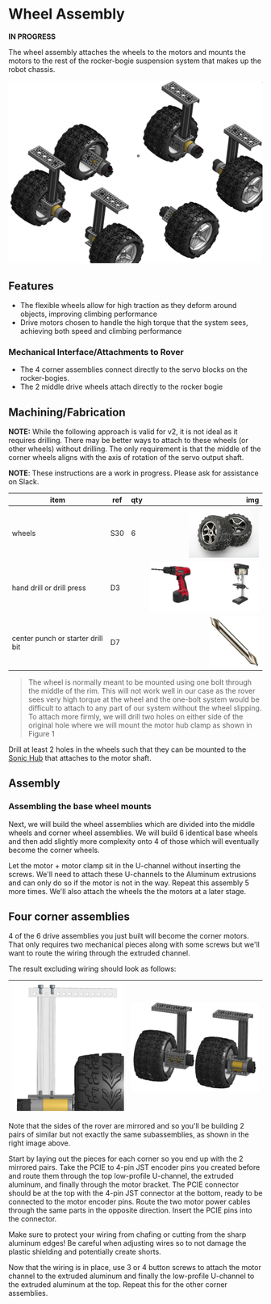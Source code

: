 # Wheel Assembly

**IN PROGRESS**

The wheel assembly attaches the wheels to the motors and mounts the motors to the rest of the rocker-bogie suspension system that makes up the robot chassis.

![Wheels](images/wheels.png)

## Features

* The flexible wheels allow for high traction as they deform around objects, improving climbing performance
* Drive motors chosen to handle the high torque that the system sees, achieving both speed and climbing performance

### Mechanical Interface/Attachments to Rover

* The 4 corner assemblies connect directly to the servo blocks on the rocker-bogies.
* The 2 middle drive wheels attach directly to the rocker bogie

## Machining/Fabrication

**NOTE:** While the following approach is valid for v2, it is not ideal as it requires drilling. There may be better ways to attach to these wheels (or other wheels) without drilling. The only requirement is that the middle of the corner wheels aligns with the axis of rotation of the servo output shaft.

**NOTE**: These instructions are a work in progress. Please ask for assistance on Slack.


| item                              | ref | qty |                                                                 img |
| --------------------------------- | --- | --- | ------------------------------------------------------------------: |
| wheels                            | S30 | 6   | <img src="../../images/components/structural/S30.png" height="100"> |
| hand drill or drill press         | D3  |     |       <img src="../../images/components/tools/D3.png" height="100"> |
| center punch or starter drill bit | D7  |     |       <img src="../../images/components/tools/D7.png" height="100"> |

> The wheel is normally meant to be mounted using one bolt through the middle of the rim. This will not work well in our case as the rover sees very high torque at the wheel and the one-bolt system would be difficult to attach to any part of our system without the wheel slipping. To attach more firmly, we will drill two holes on either side of the original hole where we will mount the motor hub clamp as shown in Figure 1

Drill at least 2 holes in the wheels such that they can be mounted to the [Sonic Hub](https://www.gobilda.com/1309-series-sonic-hub-8mm-rex-bore/) that attaches to the motor shaft. 

## Assembly

### Assembling the base wheel mounts

Next, we will build the wheel assemblies which are divided into the middle wheels and corner wheel assemblies. We will build 6 identical base wheels and then add slightly more complexity onto 4 of those which will eventually become the corner wheels.

Let the motor + motor clamp sit in the U-channel without inserting the screws. We'll need to attach these U-channels to the Aluminum extrusions and can only do so if the motor is not in the way. Repeat this assembly 5 more times. We'll also attach the wheels the the motors at a later stage.

## Four corner assemblies

4 of the 6 drive assemblies you just built will become the corner motors. That only requires two mechanical pieces along with some screws but we'll want to route the wiring through the extruded channel.

The result excluding wiring should look as follows:

| ![corner assembly](images/corner_side.png) | ![corner mirroring](images/corner_mirror.png) |
| ------------------------------------------ | --------------------------------------------- |

Note that the sides of the rover are mirrored and so you'll be building 2 pairs of similar but not exactly the same subassemblies, as shown in the right image above.

Start by laying out the pieces for each corner so you end up with the 2 mirrored pairs. Take the PCIE to 4-pin JST encoder pins you created before and route them through the top low-profile U-channel, the extruded aluminum, and finally through the motor bracket. The PCIE connector should be at the top with the 4-pin JST connector at the bottom, ready to be connected to the motor encoder pins. Route the two motor power cables through the same parts in the opposite direction. Insert the PCIE pins into the connector. 

Make sure to protect your wiring from chafing or cutting from the sharp aluminum edges!
Be careful when adjusting wires so to not damage the plastic shielding and potentially create shorts.

Now that the wiring is in place, use 3 or 4 button screws to attach the motor channel to the extruded aluminum and finally the low-profile U-channel to the extruded aluminum at the top. Repeat this for the other corner assemblies.
